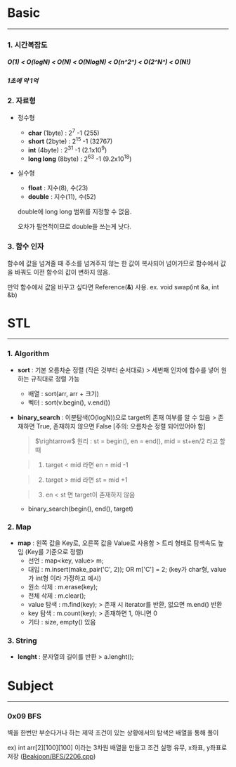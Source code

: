 # Basic
----
### 1. 시간복잡도
#####  O(1) < O(logN) < O(N) < O(NlogN) < O(n^2^) < O(2^N^) < O(N!)
#####  1초에 약 1억

### 2. 자료형
* 정수형
  * **char**        (1byte) : 2<sup>7</sup> -1  (255)
  * **short**       (2byte) : 2<sup>15</sup> -1 (32767)
  * **int**         (4byte) : 2<sup>31</sup> -1 (2.1x10<sup>9</sup>)
  * **long long**   (8byte) : 2<sup>63</sup> -1 (9.2x10<sup>18</sup>)

* 실수형
  * **float**  : 지수(8), 수(23)
  * **double** : 지수(11), 수(52)
 
  double에 long long 범위를 지정할 수 없음.
 
  오차가 필연적이므로 double을 쓰는게 낫다.

### 3. 함수 인자
함수에 값을 넘겨줄 때 주소를 넘겨주지 않는 한 값이 복사되어 넘어가므로 함수에서 값을 바꿔도 이전 함수의 값이 변하지 않음.

만약 함수에서 값을 바꾸고 싶다면 Reference(**&**) 사용.
 ex. void swap(int &a, int &b)

# STL
----
### 1. Algorithm
  * **sort** : 기본 오름차순 정렬 (작은 것부터 순서대로) > 세번째 인자에 함수를 넣어 원하는 규칙대로 정렬 가능
    * 배열 : sort(arr, arr + 크기)
    * 벡터 : sort(v.begin(), v.end())
   
  * **binary_search** : 이분탐색(O(logN))으로 target의 존재 여부를 알 수 있음 > 존재하면 True, 존재하지 않으면 False  [주의: 오름차순 정렬 되어있어야 함]
    
    > $\rightarrow\$ 원리 : st = begin(), en = end(), mid = st+en/2 라고 할 때
    
      > 1. target < mid 라면 en = mid -1
    
      > 2. target > mid 라면 st = mid +1
    
      > 3. en < st 면 target이 존재하지 않음
    
    * binary_search(begin(), end(), target)
   
### 2. Map
  * **map** : 왼쪽 값을 Key로, 오른쪽 값을 Value로 사용함 > 트리 형태로 탐색속도 높임 (Key를 기준으로 정렬)
    * 선언 : map<key, value> m;
    * 대입 : m.insert(make_pair('C', 2)); OR m['C'] = 2; (key가 char형, value가 int형 이라 가정하고 예시)
    * 원소 삭제 : m.erase(key);
    * 전체 삭제 : m.clear();
    * value 탐색 : m.find(key); > 존재 시 iterator를 반환, 없으면 m.end() 반환
    * key 탐색 : m.count(key); > 존재하면 1, 아니면 0
    * 기타 : size, empty() 있음
   
### 3. String
  * **lenght** : 문자열의 길이를 반환 > a.lenght();


# Subject
----
### 0x09 BFS
벽을 한번만 부순다거나 하는 제약 조건이 있는 상황에서의 탐색은 배열을 통해 풀이

ex) int arr[2][100][100] 이라는 3차원 배열을 만들고 조건 실행 유무, x좌표, y좌표로 저장 ([Beakjoon/BFS/2206.cpp](https://github.com/cho-hm02123/Algorithm_Study/blob/main/Beakjoon/BFS/2206.cpp))
